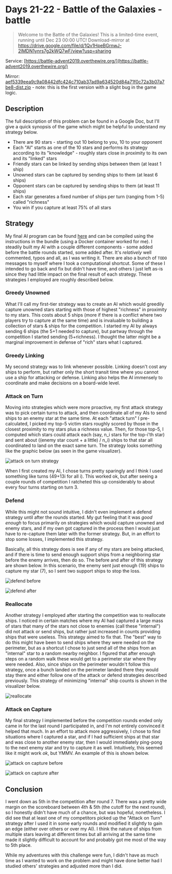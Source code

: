 # Days 21-22 - Battle of the Galaxies - battle

> Welcome to the Battle of the Galaxies! This is a limited-time event, running until Dec 23 00:00 UTC! Download-mirror at https://drive.google.com/file/d/1Qv1HpeBGrnwJ-2lMDN1ynrs7g2kWQ7wF/view?usp=sharing

Service: [https://battle-advent2019.overthewire.org/](https://battle-advent2019.overthewire.org/)

Mirror: [aef5339eea9c9a08442dfc424c710ab37ad9a634520d84a71f0c72a3b07a7be8-dist.zip](./static/aef5339eea9c9a08442dfc424c710ab37ad9a634520d84a71f0c72a3b07a7be8-dist.zip) - note: this is the first version with a slight bug in the game logic.

## Description

The full description of this problem can be found in a Google Doc, but I'll give a quick synopsis of the game which might be helpful to understand my strategy below.

* There are 90 stars - starting out 10 belong to you, 10 to your opponent
* Each "AI" starts as one of the 10 stars and performs its strategy according to its "knowledge" - roughly stars close in proximity to its own and its "linked" stars
* Friendly stars can be linked by sending ships between them (at least 1 ship)
* Unowned stars can be captured by sending ships to them (at least 6 ships)
* Opponent stars can be captured by sending ships to them (at least 11 ships)
* Each star generates a fixed number of ships per turn (ranging from 1-5) called "richness"
* You win if you capture at least 75% of all stars

## Strategy

My final AI program can be found [here](./solutions/day21_ai.cc) and can be compiled using the instructions in the bundle (using a Docker container worked for me). I steadily built my AI with a couple different components - some added before the battle rounds started, some added after. It's _relatively_ well commented, typos and all, as I was writing it. There are also a bunch of `TODO` messages to myself where I took a computational shortcut. Some of these I intended to go back and fix but didn't have time, and others I just left as-is since they had little impact on the final result of each strategy. These strategies I employed are roughly described below.

### Greedy Unowned

What I'll call my first-tier strategy was to create an AI which would greedily capture unowned stars starting with those of highest "richness" in proximity to my stars. This costs about 5 ships (more if there is a conflict where two players try to capture at the same time) and is invaluable to building a collection of stars & ships for the competition. I started my AI by always sending 6 ships (the 5+1 needed to capture), but partway through the competition I started sending (5+richness). I thought the latter might be a marginal improvement in defense of "rich" stars what I captured.

### Greedy Linking

My second strategy was to link whenever possible. Linking doesn't cost any ships to perform, but rather only the short transit time where you cannot use a ship for attacking or defense. Linking also helps the AI immensely to coordinate and make decisions on a board-wide level.

### Attack on Turn

Moving into strategies which were more proactive, my first attack strategy was to pick certain turns to attack, and then coordinate all of my AIs to send ships to an enemy star at the same time. At each "attack turn" I pre-calculated, I picked my top-5 victim stars roughly scored by those in the closest proximity to my stars plus a richness value. Then, for those top-5, I computed which stars could attack each (say, n\_i stars for the top-i'th star) and sent about ((enemy star count + a little) / n\_i) ships to that star all coordinated to land on the exact same turn. The strategy looks something like the graphic below (as seen in the game visualizer).

![attack on turn strategy](./images/day21_attack_on_turn_visual.png)

When I first created my AI, I chose turns pretty sparingly and I think I used something like turns (49+13i for all i). This worked ok, but after seeing a couple rounds of competition I ratcheted this up considerably to about every four turns starting on turn 3.

### Defend

While this might not sound intuitive, I didn't even implement a defend strategy until after the rounds started. My gut feeling that it was _good enough_ to focus primarily on strategies which would capture unowned and enemy stars, and if my own got captured in the process then I would just have to re-capture them later with the former strategy. But, in an effort to stop some losses, I implemented this strategy.

Basically, all this strategy does is see if any of my stars are being attacked, and if there is time to send enough support ships from a neighboring star before the enemy arrives, then do so. The before and after of this strategy are shown below. In this scenario, the enemy sent just enough (19) ships to capture my star (7), so I sent two support ships to stop the loss.

![defend before](./images/day21_defend_before.png)

![defend after](./images/day21_defend_after.png)

### Reallocate

Another strategy I employed after starting the competition was to reallocate ships. I noticed in certain matches where my AI had captured a large mass of stars that many of the stars not close to enemies (call these "internal") did not attack or send ships, but rather just increased in counts providing ships that were useless. This strategy aimed to fix that. The "best" way to do this might have been to send ships where they were needed on the perimeter, but as a shortcut I chose to just send all of the ships from an "internal" star to a random nearby neighbor. I figured that after enough steps on a random walk these would get to a perimeter star where they were needed. Also, since ships on the perimeter wouldn't follow this strategy, once a bunch landed on the perimeter landed there they would stay there and either follow one of the attack or defend strategies described previously. This strategy of minimizing "internal" ship counts is shown in the visualizer below.

![reallocate](./images/day21_reallocate.png)

### Attack on Capture

My final strategy I implemented before the competition rounds ended only came in for the last round I participated in, and I'm not entirely convinced it helped that much. In an effort to attack more aggressively, I chose to find situations where I captured a star, and if I had sufficient ships at that star and was close to another enemy star, then I would immediately ping-pong to the next enemy star and try to capture it as well. Intuitively, this seemed like it might work _ok_, but YMMV. An example of this is shown below.

![attack on capture before](./images/day23_attack_on_capture_before.png)

![attack on capture after](./images/day23_attack_on_capture_after.png)

## Conclusion

I went down as 5th in the competition after round 7. There was a pretty wide margin on the scoreboard between 4th & 5th (the cutoff for the next round), so I honestly didn't have much of a chance, but was hopeful, nonetheless. I did see that at least one of my competitors picked up the "Attack on Turn" strategy after I used it in some early rounds and modified it slightly to gain an edge (either over others or over my AI). I think the nature of ships from multiple stars leaving at different times but all arriving at the same time made it slightly difficult to account for and probably got me most of the way to 5th place.

While my adventures with this challenge were fun, I didn't have as much time as I wanted to work on the problem and might have done better had I studied others' strategies and adjusted more than I did. 

